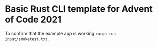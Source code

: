 # Basic Rust CLI template for Advent of Code 2021

To confirm that the example app is working `cargo run -- input/smoketest.txt`.
